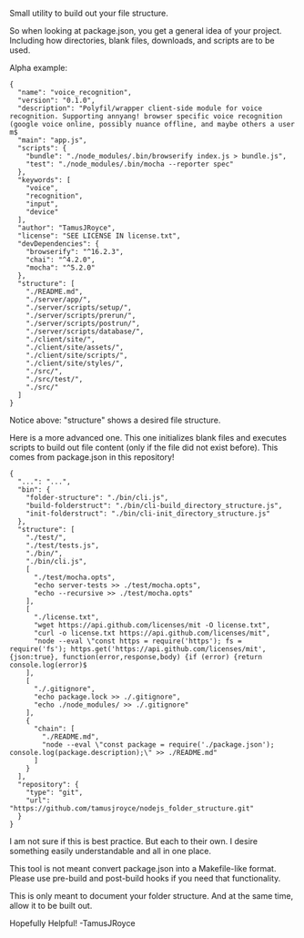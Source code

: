 Small utility to build out your file structure.

So when looking at package.json, you get a general idea of your project.
Including how directories, blank files, downloads, and scripts are to be used.

Alpha example:

```
{
  "name": "voice_recognition",
  "version": "0.1.0",
  "description": "Polyfil/wrapper client-side module for voice recognition. Supporting annyang! browser specific voice recognition (google voice online, possibly nuance offline, and maybe others a user m$
  "main": "app.js",
  "scripts": {
    "bundle": "./node_modules/.bin/browserify index.js > bundle.js",
    "test": "./node_modules/.bin/mocha --reporter spec"
  },
  "keywords": [
    "voice",
    "recognition",
    "input",
    "device"
  ],
  "author": "TamusJRoyce",
  "license": "SEE LICENSE IN license.txt",
  "devDependencies": {
    "browserify": "^16.2.3",
    "chai": "^4.2.0",
    "mocha": "^5.2.0"
  },
  "structure": [
    "./README.md",
    "./server/app/",
    "./server/scripts/setup/",
    "./server/scripts/prerun/",
    "./server/scripts/postrun/",
    "./server/scripts/database/",
    "./client/site/",
    "./client/site/assets/",
    "./client/site/scripts/",
    "./client/site/styles/",
    "./src/",
    "./src/test/",
    "./src/"
  ]
}
```

Notice above:  "structure" shows a desired file structure.

Here is a more advanced one. This one initializes blank files and executes scripts to build out file content (only if the file did not exist before). This comes from package.json in this repository!

```
{
  "...": "...",
  "bin": {
    "folder-structure": "./bin/cli.js",
    "build-folderstruct": "./bin/cli-build_directory_structure.js",
    "init-folderstruct": "./bin/cli-init_directory_structure.js"
  },
  "structure": [
    "./test/",
    "./test/tests.js",
    "./bin/",
    "./bin/cli.js",
    [
      "./test/mocha.opts",
      "echo server-tests >> ./test/mocha.opts",
      "echo --recursive >> ./test/mocha.opts"
    ],
    [
      "./license.txt",
      "wget https://api.github.com/licenses/mit -O license.txt",
      "curl -o license.txt https://api.github.com/licenses/mit",
      "node --eval \"const https = require('https'); fs = require('fs'); https.get('https://api.github.com/licenses/mit', {json:true}, function(error,response,body) {if (error) {return console.log(error)$
    ],
    [
      "./.gitignore",
      "echo package.lock >> ./.gitignore",
      "echo ./node_modules/ >> ./.gitignore"
    ],
    {
      "chain": [
        "./README.md",
        "node --eval \"const package = require('./package.json'); console.log(package.description);\" >> ./README.md"
      ]
    }
  ],
  "repository": {
    "type": "git",
    "url": "https://github.com/tamusjroyce/nodejs_folder_structure.git"
  }
}
```

I am not sure if this is best practice. But each to their own. I desire something easily understandable and all in one place.

This tool is not meant convert package.json into a Makefile-like format. Please use pre-build and post-build hooks if you need that functionality.

This is only meant to document your folder structure. And at the same time, allow it to be built out.

Hopefully Helpful!
-TamusJRoyce
